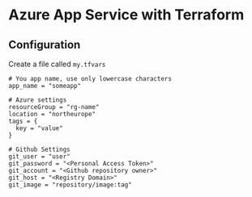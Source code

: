 # Azure App Service with Terraform

## Configuration 

Create a file called `my.tfvars`

```
# You app name, use only lowercase characters
app_name = "someapp"

# Azure settings
resourceGroup = "rg-name"
location = "northeurope"
tags = {
  key = "value"
}

# Github Settings
git_user = "user"
git_password = "<Personal Access Token>"
git_account = "<Github repository owner>"
git_host = "<Registry Domain>"
git_image = "repository/image:tag"
```
